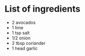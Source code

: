 # List of ingredients

* 2 avocados
* 1 lime
* 1 tsp salt
* 1/2 onion
* 2 tbsp coriander
* 1 head garlic
